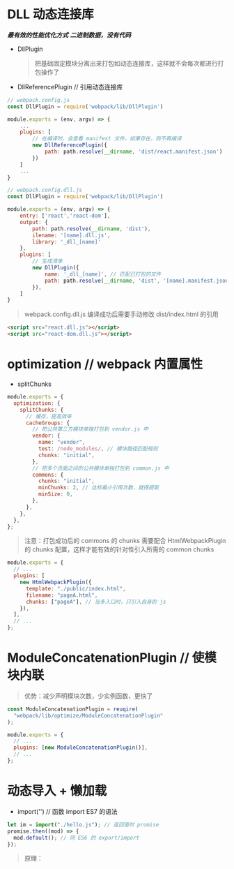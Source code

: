 # DLL 动态连接库

**_最有效的性能优化方式_**
**_二进制数据，没有代码_**

- DllPlugin

  > 把基础固定模块分离出来打包如动态连接库，这样就不会每次都进行打包操作了

- DllReferencePlugin // 引用动态连接库

```javascript
// webpack.config.js
const DllPlugin = require('webpack/lib/DllPlugin')

module.exports = (env, argv) => {
    ...
    plugins: [
        // 在编译时，会查看 manifest 文件，如果存在，则不再编译
        new DllReferencePlugin({
            path: path.resolve(__dirname, 'dist/react.manifest.json')
        })
    ]
    ...
}
```

```javascript
// webpack.config.dll.js
const DllPlugin = require('webpack/lib/DllPlugin')

module.exports = (env, argv) => {
    entry: ['react','react-dom'],
    output: {
        path: path.resolve(__dirname, 'dist'),
        ilename: '[name].dll.js',
        library: '_dll_[name]'
    },
    plugins: [
        // 生成清单
        new DllPlugin({
            name: '_dll_[name]', // 匹配已打包的文件
            path: path.resolve(__dirname, 'dist', '[name].manifest.json'),
        }),
    ]
}
```

> webpack.config.dll.js 编译成功后需要手动修改 dist/index.html 的引用

```html
<script src="react.dll.js"></script>
<script src="react-dom.dll.js"></script>
```

# optimization // webpack 内置属性

- splitChunks

```javascript
module.exports = {
  optimization: {
    splitChunks: {
      // 缓存，提高效率
      cacheGroups: {
        // 把公共第三方模块单独打包到 vendor.js 中
        vendor: {
          name: "vendor",
          test: /node_modules/, // 模块路径匹配规则
          chunks: "initial",
        },
        // 把多个页面之间的公共模块单独打包到 common.js 中
        commons: {
          chunks: "initial",
          minChunks: 2, // 达标最小引用次数，就得提取
          minSize: 0,
        },
      },
    },
  },
};
```

> 注意：打包成功后的 commons 的 chunks 需要配合 HtmlWebpackPlugin 的 chunks 配置，这样才能有效的针对性引入所需的 common chunks

```javascript
module.exports = {
  // ...
  plugins: [
    new HtmlWebpackPlugin({
      template: "./public/index.html",
      filename: "pageA.html",
      chunks: ["pageA"], // 当多入口时，只引入自身的 js
    }),
  ],
  // ...
};
```

# ModuleConcatenationPlugin // 使模块内联

> 优势：减少声明模块次数，少实例函数，更快了

```javascript
const ModuleConcatenationPlugin = reuqire(
  "webpack/lib/optimize/ModuleConcatenationPlugin"
);

module.exports = {
  // ...
  plugins: [new ModuleConcatenationPlugin()],
  // ...
};
```

# 动态导入 + 懒加载

- import('') // 函数 import ES7 的语法

```javascript
let im = import("./hello.js"); // 返回值时 promise
promise.then((mod) => {
  mod.default(); // 同 ES6 的 export/import
});
```

> 原理：
